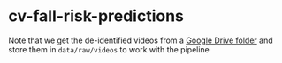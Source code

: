 # cv-fall-risk-predictions

Note that we get the de-identified videos from a [Google Drive folder](https://drive.google.com/drive/folders/1C6777-AFWU2LUPx9ydqtuJjqrMi2oDwS) and store them in `data/raw/videos` to work with the pipeline